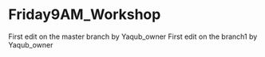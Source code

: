 # Friday9AM_Workshop
First edit on the master branch by Yaqub_owner
First edit on the branch1 by Yaqub_owner
